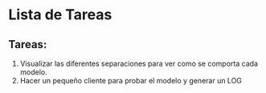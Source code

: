 # Lista de Tareas

## Tareas:
1. Visualizar las diferentes separaciones para ver como se comporta cada modelo.
2. Hacer un pequeño cliente para probar el modelo y generar un LOG